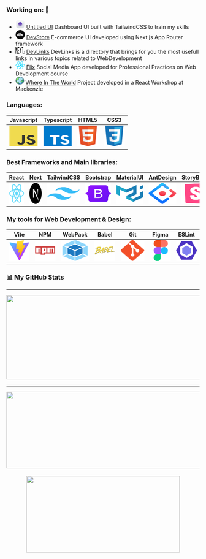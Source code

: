 ### Working on: 🚀
- <img src="https://github.com/antoniobiasotti/antoniobiasotti/blob/main/assets/untitledUI.png" title="" alt="" width="24" height="24"> [Untitled UI](https://github.com/antoniobiasotti/tailwind-next)  Dashboard UI built with TailwindCSS to train my skills </h4>
- <img src="https://github.com/antoniobiasotti/antoniobiasotti/blob/main/assets/ds.png" title="" alt="" width="24" height="24"> [DevStore](https://github.com/antoniobiasotti/devstore) E-commerce UI developed using Next.js App Router framework
- <img src="https://github.com/antoniobiasotti/antoniobiasotti/blob/main/assets/next.svg" title="" alt="" width="24" height="18"> [DevLinks](https://github.com/antoniobiasotti/devlinks) DevLinks is a directory that brings for you the most usefull links in various topics related to WebDevelopment
- <img src="https://github.com/antoniobiasotti/antoniobiasotti/blob/main/assets/flix.svg" title="" alt="" width="24" height="20"> [Flix](https://github.com/ppads-2024s1-g8) Social Media App developed for Professional Practices on Web Development course
- <img src="https://github.com/antoniobiasotti/antoniobiasotti/blob/main/assets/where-in-the-world.png" title="" alt="" width="22" height="20"> [Where In The World](https://github.com/antoniobiasotti/WhereInTheWorld) Project developed in a React Workshop at Mackenzie
### Languages:
| Javascript | Typescript | HTML5 | CSS3 |
|----------|----------|----------|-----|
|  <img src="https://github.com/devicons/devicon/blob/master/icons/javascript/javascript-original.svg" title="Javascript"  alt="Javascript" width="75" height="55"/> |  <img src="https://github.com/devicons/devicon/blob/master/icons/typescript/typescript-original.svg" title="Typescript"  alt="Typescript" width="75" height="55"/> |  <img src="https://github.com/devicons/devicon/blob/master/icons/html5/html5-original.svg" title="HTML5" alt="HTML5" width="55" height="55"/> |  <img src="https://github.com/devicons/devicon/blob/master/icons/css3/css3-original.svg" title="CSS3" alt="CSS3" width="55" height="55"/>|

  

### Best Frameworks and Main libraries:

| React | Next | TailwindCSS | Bootstrap | MaterialUI | AntDesign | StoryBook |
|----------|----------|----------|------|----------|----------|----------|
|  <img src="https://github.com/devicons/devicon/blob/master/icons/react/react-original.svg" title="react"  alt="react" width="55" height="55"/>|  <img src="https://github.com/devicons/devicon/blob/master/icons/nextjs/nextjs-original.svg" title="nextjs"  alt="nextjs" width="55" height="55"/>|  <img src="https://github.com/devicons/devicon/blob/master/icons/tailwindcss/tailwindcss-original.svg" title="tailwindcss" alt="tailwindcss" width="85" height="55"/>|  <img src="https://github.com/devicons/devicon/blob/master/icons/bootstrap/bootstrap-original.svg" title="bootstrap" alt="bootstrap" width="75" height="55"/>|  <img src="https://github.com/devicons/devicon/blob/master/icons/materialui/materialui-original.svg" title="materialui" alt="materialui" width="80" height="55"/>|  <img src="https://github.com/devicons/devicon/blob/master/icons/antdesign/antdesign-original.svg" title="antdesign" alt="antdesign" width="80" height="55"/>| <img src="https://github.com/devicons/devicon/blob/master/icons/storybook/storybook-original.svg" title="storybook" alt="storybook" width="75" height="55"/>|

### My tools for Web Development & Design:

| Vite | NPM | WebPack | Babel | Git | Figma | ESLint |
|----------|----------|----------|----------|----------|----------|----------|
|<img src="https://github.com/devicons/devicon/blob/master/icons/vitejs/vitejs-original.svg" title="vitejs" alt="vitejs" width="55" height="55"/>|<img src="https://github.com/devicons/devicon/blob/master/icons/npm/npm-original-wordmark.svg" title="npm" alt="npm" width="55" height="55"/>|<img src="https://github.com/devicons/devicon/blob/master/icons/webpack/webpack-original.svg" title="webpack" alt="webpack" width="75" height="55"/>|<img src="https://github.com/devicons/devicon/blob/master/icons/babel/babel-original.svg" title="babel" alt="babel" width="55" height="55"/>|<img src="https://github.com/devicons/devicon/blob/master/icons/git/git-original.svg" title="git" alt="git" width="65" height="55"/>|<img src="https://github.com/devicons/devicon/blob/master/icons/figma/figma-original.svg" title="figma" alt="figma" width="55" height="55"/>|<img src="https://github.com/devicons/devicon/blob/master/icons/eslint/eslint-original.svg" title="eslint" alt="eslint" width="55" height="55"/>|


### 📊 My GitHub Stats
  ---

  
<p align="center">
  <img width="800" height="220" src="https://streak-stats.demolab.com?user=antoniobiasotti&theme=highcontrast&hide_border=true&border_radius=5&card_width=800">
</p>


---




<p align="center">
  <img width="600" height="200" src="https://github-readme-stats.vercel.app/api?username=antoniobiasotti&show_icons=true&theme=vision-friendly-dark">
  <br><br>
  <img width="400" height="200" src="https://github-readme-stats.vercel.app/api/top-langs/?username=antoniobiasotti&size_weight=0.15&count_weight=0.5&layout=compact&theme=vision-friendly-dark">
</p> 
